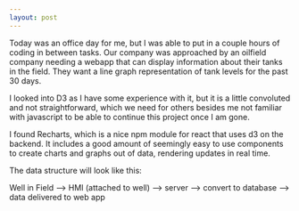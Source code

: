 ```yaml
---
layout: post
---
```

Today was an office day for me, but I was able to put in a couple hours of coding in between tasks. Our company was approached by an oilfield company needing a webapp that can display information about their tanks in the field. They want a line graph representation of tank levels for the past 30 days.

I looked into D3 as I have some experience with it, but it is a little convoluted and not straightforward, which we need for others besides me not familiar with javascript to be able to continue this project once I am gone.

I found Recharts, which is a nice npm module for react that uses d3 on the backend. It includes a good amount of seemingly easy to use components to create charts and graphs out of data, rendering updates in real time.

The data structure will look like this:

Well in Field --> HMI (attached to well) --> server --> convert to database --> data delivered to web app
